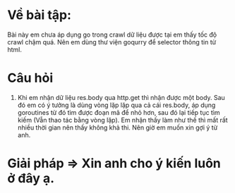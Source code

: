 # Về bài tập:
Bài này em chưa áp dụng go trong crawl dữ liệu được tại em thấy tốc độ crawl chậm quá. Nên em dùng thư viện goqurry để selector thông tin từ html.
# Câu hỏi
1. Khi em nhận dữ liệu res.body qua http.get thì nhận được một body. Sau đó em có ý tưởng là dùng vòng lặp lặp qua cả cái res.body, áp dụng goroutines từ đó tìm được đoạn mã để nhỏ hơn, sau đó lại tiếp tục tìm kiếm (Vẫn thao tác bằng vòng lặp). Em nhận thấy làm như thế thì mất rất nhiều thời gian nên thấy không khả thi. Nên giờ em muốn xin gợi ý từ anh.
# Giải pháp => Xin anh cho ý kiến luôn ở đây ạ.
